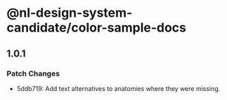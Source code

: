 # @nl-design-system-candidate/color-sample-docs

## 1.0.1

### Patch Changes

- 5ddb719: Add text alternatives to anatomies where they were missing.
